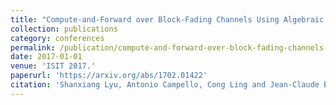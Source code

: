 ```yaml
---
title: "Compute-and-Forward over Block-Fading Channels Using Algebraic Lattices"
collection: publications
category: conferences
permalink: /publication/compute-and-forward-over-block-fading-channels-using-algebraic-lattices
date: 2017-01-01
venue: 'ISIT 2017.'
paperurl: 'https://arxiv.org/abs/1702.01422'
citation: 'Shanxiang Lyu, Antonio Campello, Cong Ling and Jean-Claude Belfiore "<a href='https://arxiv.org/abs/1702.01422'>Compute-and-Forward over Block-Fading Channels Using Algebraic Lattices</a>", ISIT 2017.'
---
```

